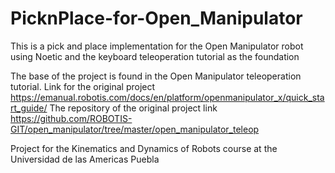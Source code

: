 # PicknPlace-for-Open_Manipulator
This is a pick and place implementation for the Open Manipulator robot using Noetic and the keyboard teleoperation tutorial as the foundation

The base of the project is found in the Open Manipulator teleoperation tutorial. Link for the original project https://emanual.robotis.com/docs/en/platform/openmanipulator_x/quick_start_guide/
The repository of the original project link 
https://github.com/ROBOTIS-GIT/open_manipulator/tree/master/open_manipulator_teleop

Project for the Kinematics and Dynamics of Robots course at the Universidad de las Americas Puebla
